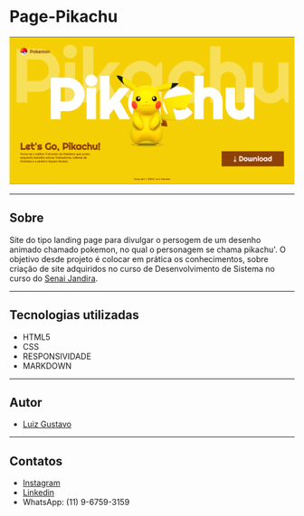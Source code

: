 # Page-Pikachu

![img](./img/site.png)

---

## Sobre
Site do tipo landing page para 
divulgar o persogem de um desenho animado chamado pokemon,
no qual o personagem se chama pikachu'.
O objetivo desde projeto é colocar
em prática os conhecimentos, sobre
criação de site adquiridos no curso 
de Desenvolvimento de Sistema no curso 
do [Senai Jandira](https://jandira.sp.senai.br/).

---
## Tecnologias utilizadas
- HTML5
- CSS
- RESPONSIVIDADE
- MARKDOWN

---
## Autor 
- [Luiz Gustavo](https://github.com/luyz-dev)

---
## Contatos
- [Instagram](https://www.instagram.com/luyz.dev/)
- [Linkedin](https://www.linkedin.com/in/luyz-dev)
- WhatsApp: (11) 9-6759-3159